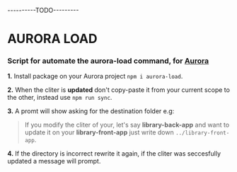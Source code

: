 ----------TODO---------

# AURORA LOAD
### Script for automate the aurora-load command, for [Aurora](https://github.com/avvale/aurora-cli)

**1.** Install package on your Aurora project ```npm i aurora-load```.

**2.** When the cliter is **updated** don't copy-paste it from your current scope to the other, instead use ```npm run sync```.

**3.** A promt will show asking for the destination folder e.g:
> If you modify the cliter of your, let's say __library-back-app__ and want to update it on your __library-front-app__ just write down ```../library-front-app```.

**4.** If the directory is incorrect rewrite it again, if the cliter was seccesfully updated a message will prompt.